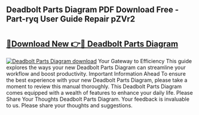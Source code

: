 ## Deadbolt Parts Diagram PDF Download Free - Part-ryq User Guide Repair pZVr2

# <h2><a href="http://dfrk8c6.blite.top/?on=Deadbolt+Parts+Diagram">🔗Download New 👉🔴 Deadbolt Parts Diagram</a></h2>

[![Deadbolt Parts Diagram download](https://i.imgur.com/lujVjoI.png)](http://dfrk8c6.blite.top/?on=Deadbolt+Parts+Diagram)
Your Gateway to Efficiency This guide explores the ways your new Deadbolt Parts Diagram can streamline your workflow and boost productivity. Important Information Ahead To ensure the best experience with your new Deadbolt Parts Diagram, please take a moment to review this manual thoroughly. This Deadbolt Parts Diagram comes equipped with a wealth of features to enhance your daily life. Please Share Your Thoughts Deadbolt Parts Diagram. Your feedback is invaluable to us. Please share your thoughts and suggestions.

